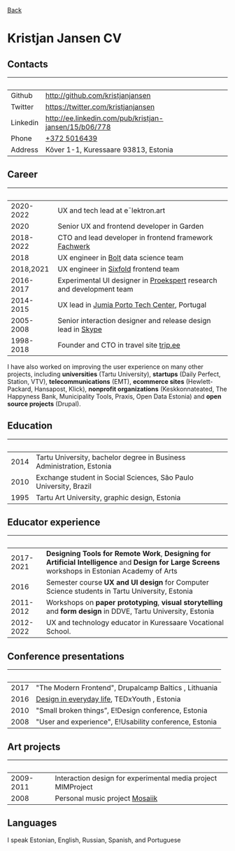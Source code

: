<a href="/" class="print:hidden -translate-y-6 text-base block">Back</a>

# Kristjan Jansen CV

## Contacts

| &nbsp;   | &nbsp;                                                |
| -------- | ----------------------------------------------------- |
| Github   | http://github.com/kristjanjansen                      |
| Twitter  | https://twitter.com/kristjanjansen                    |
| Linkedin | http://ee.linkedin.com/pub/kristjan-jansen/15/b06/778 |
| Phone    | [+372 5016439](tel:+3725016439)                       |
| Address  | Kõver 1-1, Kuressaare 93813, Estonia                  |

## Career

| &nbsp;    | &nbsp;                                                                                             |
| --------- | -------------------------------------------------------------------------------------------------- |
| 2020-2022 | UX and tech lead at eˉlektron.art                                                                  |
| 2020      | Senior UX and frontend developer in Garden                                                         |
| 2018-2022 | CTO and lead developer in frontend framework [Fachwerk](https://fachwerk.dev)                      |
| 2018      | UX engineer in [Bolt](https://bolt.eu) data science team                                           |
| 2018,2021 | UX engineer in [Sixfold](https://sixfold.com/) frontend team                                       |
| 2016-2017 | Experimental UI designer in [Proekspert](https://proekspert.ee/) research and development team     |
| 2014-2015 | UX lead in [Jumia Porto Tech Center](https://www.linkedin.com/company/porto-tech-center), Portugal |
| 2005-2008 | Senior interaction designer and release design lead in [Skype](http://skype.com/)                  |
| 1998-2018 | Founder and CTO in travel site [trip.ee](https://trip.ee)                                          |

I have also worked on improving the user experience on many other projects, including **universities** (Tartu University), **startups** (Daily Perfect, Station, VTV), **telecommunications** (EMT), **ecommerce sites** (Hewlett-Packard, Hansapost, Klick), **nonprofit organizations** (Keskkonnateated, The Happyness Bank, Municipality Tools, Praxis, Open Data Estonia) and **open source projects** (Drupal).

## Education

| &nbsp; | &nbsp;                                                                |
| ------ | --------------------------------------------------------------------- |
| 2014   | Tartu University, bachelor degree in Business Administration, Estonia |
| 2010   | Exchange student in Social Sciences, São Paulo University, Brazil     |
| 1995   | Tartu Art University, graphic design, Estonia                         |

## Educator experience

| &nbsp;    | &nbsp;                                                                                                                                                |
| --------- | ----------------------------------------------------------------------------------------------------------------------------------------------------- |
| 2017-2021 | **Designing Tools for Remote Work**, **Designing for Artificial Intelligence** and **Design for Large Screens** workshops in Estonian Academy of Arts |
| 2016      | Semester course **UX and UI design** for Computer Science students in Tartu University, Estonia                                                       |
| 2011-2012 | Workshops on **paper prototyping**, **visual storytelling** and **form design** in DDVE, Tartu University, Estonia                                    |
| 2012-2022 | UX and technology educator in Kuressaare Vocational School.                                                                                           |

## Conference presentations

| &nbsp; | &nbsp;                                                                                      |
| ------ | ------------------------------------------------------------------------------------------- |
| 2017   | "The Modern Frontend", Drupalcamp Baltics , Lithuania                                       |
| 2016   | [Design in everyday life](https://www.youtube.com/watch?v=YtQJIioQ4-k), TEDxYouth , Estonia |
| 2010   | "Small broken things”, E!Design conference, Estonia                                         |
| 2008   | "User and experience", E!Usability conference, Estonia                                      |

## Art projects

| &nbsp;    | &nbsp;                                                        |
| --------- | ------------------------------------------------------------- |
| 2009-2011 | Interaction design for experimental media project MIMProject  |
| 2008      | Personal music project [Mosaiik](http://mosaiik.bandcamp.com) |

## Languages

I speak Estonian, English, Russian, Spanish, and Portuguese

<br /><br />
